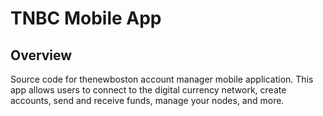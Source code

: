 # TNBC Mobile App

## Overview

Source code for thenewboston account manager mobile application. This app allows users to connect to the digital
currency network, create accounts, send and receive funds, manage your nodes, and more.
